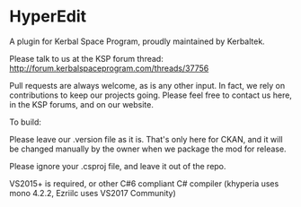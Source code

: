 HyperEdit
=========

A plugin for Kerbal Space Program, proudly maintained by Kerbaltek.

Please talk to us at the KSP forum thread:  http://forum.kerbalspaceprogram.com/threads/37756

Pull requests are always welcome, as is any other input.  In fact, we rely on contributions to keep our projects going.  Please feel free to contact us here, in the KSP forums, and on our website.

To build:

Please leave our .version file as it is.  That's only here for CKAN, and it will be changed manually by the owner when we package the mod for release.

Please ignore your .csproj file, and leave it out of the repo.

VS2015+ is required, or other C#6 compliant C# compiler (khyperia uses mono 4.2.2, Ezriilc uses VS2017 Community)
